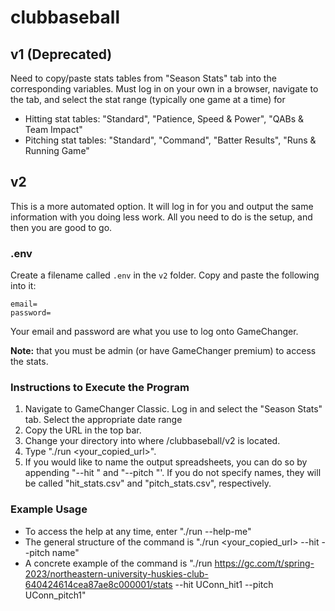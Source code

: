 # clubbaseball

## v1 (Deprecated)
Need to copy/paste stats tables from "Season Stats" tab into the corresponding variables. Must log in on your own in a browser, navigate to the tab, and select the stat range (typically one game at a time) for 
- Hitting stat tables: "Standard", "Patience, Speed & Power", "QABs & Team Impact"
- Pitching stat tables: "Standard", "Command", "Batter Results", "Runs & Running Game"

## v2
This is a more automated option. It will log in for you and output the same information with you doing less work. All you need to do is the setup, and then you are good to go.

### .env
Create a filename called `.env` in the `v2` folder. Copy and paste the following into it:

```
email=
password=
```

Your email and password are what you use to log onto GameChanger. 

**Note:** that you must be admin (or have GameChanger premium) to access the stats.

### Instructions to Execute the Program
1. Navigate to GameChanger Classic. Log in and select the "Season Stats" tab. Select the appropriate date range
2. Copy the URL in the top bar.
3. Change your directory into where /clubbaseball/v2 is located.
4. Type "./run <your_copied_url>".
5. If you would like to name the output spreadsheets, you can do so by appending "--hit <name>" and "--pitch <name>"'. If you do not specify names, they will be called "hit_stats.csv" and "pitch_stats.csv", respectively.

### Example Usage
- To access the help at any time, enter "./run --help-me"
- The general structure of the command is "./run <your_copied_url> --hit <name> --pitch name"
- A concrete example of the command is "./run https://gc.com/t/spring-2023/northeastern-university-huskies-club-640424614cea87ae8c000001/stats --hit UConn_hit1 --pitch UConn_pitch1"